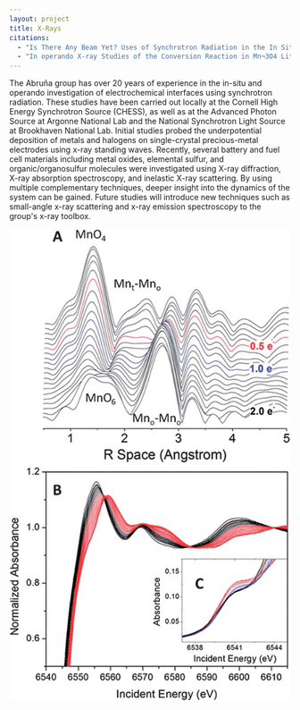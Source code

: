```yaml
---
layout: project
title: X-Rays
citations:
  - "Is There Any Beam Yet? Uses of Synchrotron Radiation in the In Situ Study of Electrochemical Interfaces; Abru&ntilde;a, HD; White, JH; Albarelli, MJ; Bommarito, GM; Bedzyk, MJ; McMillan, M, J. Phys. Chem., 1988, 92, 7045-7052, DOI: 10.1021/j100336a005"
  - "In operando X-ray Studies of the Conversion Reaction in Mn¬3O4 Lithium Battery Anodes; Lowe, MA; Gao, J; Abru&ntilde;a, HD, J. Mat. Chem. A, 2013, 1, 2094-2103, DOI: 10.1039/c2ta01270g"
---
```

The Abru&ntilde;a group has over 20 years of experience in the in-situ and operando investigation of electrochemical interfaces using synchrotron radiation.  These studies have been carried out locally at the Cornell High Energy Synchrotron Source (CHESS), as well as at the Advanced Photon Source at Argonne National Lab and the National Synchrotron Light Source at Brookhaven National Lab.  Initial studies probed the underpotential deposition of metals and halogens on single-crystal precious-metal electrodes using x-ray standing waves.  Recently, several battery and fuel cell materials including metal oxides, elemental sulfur, and organic/organosulfur molecules were investigated using X-ray diffraction, X-ray absorption spectroscopy, and inelastic X-ray scattering.  By using multiple complementary techniques, deeper insight into the dynamics of the system can be gained.  Future studies will introduce new techniques such as small-angle x-ray scattering and x-ray emission spectroscopy to the group's x-ray toolbox.

![Figure 1](/images/projects/xrays/figure_1.png)
